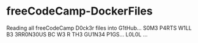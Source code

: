 # freeCodeCamp-DockerFiles
Reading all freeCodeCamp D0ck3r files into G1tHub... 
S0M3 P4RTS W1LL B3 3RR0N30US BC W3 R TH3 GU1N34 P1GS... L0L0L ...
